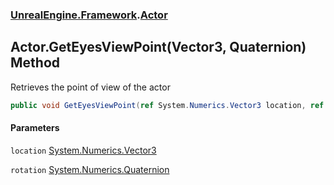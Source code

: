 ### [UnrealEngine.Framework](UnrealEngine_Framework.md 'UnrealEngine.Framework').[Actor](Actor.md 'UnrealEngine.Framework.Actor')
## Actor.GetEyesViewPoint(Vector3, Quaternion) Method
Retrieves the point of view of the actor  
```csharp
public void GetEyesViewPoint(ref System.Numerics.Vector3 location, ref System.Numerics.Quaternion rotation);
```
#### Parameters
<a name='UnrealEngine_Framework_Actor_GetEyesViewPoint(System_Numerics_Vector3_System_Numerics_Quaternion)_location'></a>
`location` [System.Numerics.Vector3](https://docs.microsoft.com/en-us/dotnet/api/System.Numerics.Vector3 'System.Numerics.Vector3')  
  
<a name='UnrealEngine_Framework_Actor_GetEyesViewPoint(System_Numerics_Vector3_System_Numerics_Quaternion)_rotation'></a>
`rotation` [System.Numerics.Quaternion](https://docs.microsoft.com/en-us/dotnet/api/System.Numerics.Quaternion 'System.Numerics.Quaternion')  
  
